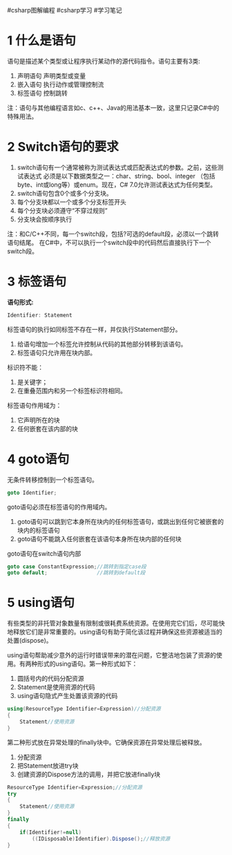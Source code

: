 #csharp图解编程 #csharp学习 #学习笔记 

# 1 什么是语句
语句是描述某个类型或让程序执行某动作的源代码指令。语句主要有3类:
1. 声明语句 声明类型或变量
2. 嵌入语句 执行动作或管理控制流
3. 标签语句 控制跳转

注：语句与其他编程语言如c、c++、Java的用法基本一致，这里只记录C#中的特殊用法。

# 2 Switch语句的要求
1. switch语句有一个通常被称为测试表达式或匹配表达式的参数。之前，这些测试表达式 必须是以下数据类型之一：char、string、bool、integer （包括byte、int或long等）或enum。现在，C# 7.0允许测试表达式为任何类型。
2. switch语句包含0个或多个分支块。
3. 每个分支块都以一个或多个分支标签开头
4. 每个分支块必须遵守“不穿过规则”
5. 分支块会按顺序执行

注：和C/C++不同，每一个switch段，包括?可选的default段，必须以一个跳转语句结尾。 在C#中，不可以执行一个switch段中的代码然后直接执行下一个switch段。

# 3 标签语句

**语句形式:**

```csharp
Identifier: Statement
```

标签语句的执行如同标签不存在一样，并仅执行Statement部分。
1. 给语句增加一个标签允许控制从代码的其他部分转移到该语句。
2. 标签语句只允许用在块内部。

标识符不能：
1. 是关键字；
2. 在重叠范围内和另一个标签标识符相同。

标签语句作用域为：

1. 它声明所在的块
2. 任何嵌套在该内部的块

# 4 goto语句

无条件转移控制到一个标签语句。

```csharp
goto Identifier;
```

goto语句必须在标签语句的作用域内。

1. goto语句可以跳到它本身所在块内的任何标签语句，或跳出到任何它被嵌套的块内的标签语句
2. goto语句不能跳入任何嵌套在该语句本身所在块内部的任何块

goto语句在switch语句内部

```csharp
goto case ConstantExpression;//跳转到指定case段
goto default;                //跳转到default段
```

# 5 using语句

有些类型的非托管对象数量有限制或很耗费系统资源。在使用完它们后，尽可能快地释放它们是非常重要的。using语句有助于简化该过程并确保这些资源被适当的处置(dispose)。

using语句帮助减少意外的运行时错误带来的潜在问题，它整洁地包装了资源的使用。有两种形式的using语句。第一种形式如下：

1. 圆括号内的代码分配资源
2. Statement是使用资源的代码
3. using语句隐式产生处置该资源的代码

```csharp
using(ResourceType Identifier=Expression)//分配资源
{
    Statement//使用资源
}
```

第二种形式放在异常处理的finally块中。它确保资源在异常处理后被释放。

1. 分配资源
2. 把Statement放进try块
3. 创建资源的Dispose方法的调用，并把它放进finally块

```csharp
ResourceType Identifier=Expression;//分配资源
try
{
    Statement//使用资源
}
finally
{
    if(Identifier!=null)
        ((IDisposable)Identifier).Dispose();//释放资源
}
```
